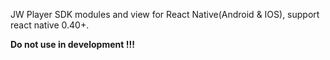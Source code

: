 JW Player SDK modules and view for React Native(Android & IOS), support react native 0.40+.

**Do not use in development !!!**